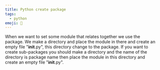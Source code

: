```yaml
---
title: Python create package
tags:
  - python
emoji: 🐍
---
```


When we want to set some module that relates together we use the package.
We make a directory and place the module in there and create an empty file "__init__.py", this directory change to the package.
If you want to create sub-packages you should make a directory and the name of the directory is package name then place the module in this directory and create an empty file "__init__.py".